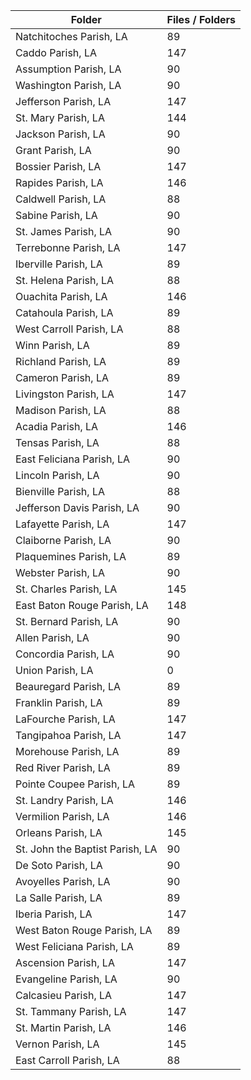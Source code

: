 | Folder                          |   Files / Folders |
|---------------------------------|-------------------|
| Natchitoches Parish, LA         |                89 |
| Caddo Parish, LA                |               147 |
| Assumption Parish, LA           |                90 |
| Washington Parish, LA           |                90 |
| Jefferson Parish, LA            |               147 |
| St. Mary Parish, LA             |               144 |
| Jackson Parish, LA              |                90 |
| Grant Parish, LA                |                90 |
| Bossier Parish, LA              |               147 |
| Rapides Parish, LA              |               146 |
| Caldwell Parish, LA             |                88 |
| Sabine Parish, LA               |                90 |
| St. James Parish, LA            |                90 |
| Terrebonne Parish, LA           |               147 |
| Iberville Parish, LA            |                89 |
| St. Helena Parish, LA           |                88 |
| Ouachita Parish, LA             |               146 |
| Catahoula Parish, LA            |                89 |
| West Carroll Parish, LA         |                88 |
| Winn Parish, LA                 |                89 |
| Richland Parish, LA             |                89 |
| Cameron Parish, LA              |                89 |
| Livingston Parish, LA           |               147 |
| Madison Parish, LA              |                88 |
| Acadia Parish, LA               |               146 |
| Tensas Parish, LA               |                88 |
| East Feliciana Parish, LA       |                90 |
| Lincoln Parish, LA              |                90 |
| Bienville Parish, LA            |                88 |
| Jefferson Davis Parish, LA      |                90 |
| Lafayette Parish, LA            |               147 |
| Claiborne Parish, LA            |                90 |
| Plaquemines Parish, LA          |                89 |
| Webster Parish, LA              |                90 |
| St. Charles Parish, LA          |               145 |
| East Baton Rouge Parish, LA     |               148 |
| St. Bernard Parish, LA          |                90 |
| Allen Parish, LA                |                90 |
| Concordia Parish, LA            |                90 |
| Union Parish, LA                |                 0 |
| Beauregard Parish, LA           |                89 |
| Franklin Parish, LA             |                89 |
| LaFourche Parish, LA            |               147 |
| Tangipahoa Parish, LA           |               147 |
| Morehouse Parish, LA            |                89 |
| Red River Parish, LA            |                89 |
| Pointe Coupee Parish, LA        |                89 |
| St. Landry Parish, LA           |               146 |
| Vermilion Parish, LA            |               146 |
| Orleans Parish, LA              |               145 |
| St. John the Baptist Parish, LA |                90 |
| De Soto Parish, LA              |                90 |
| Avoyelles Parish, LA            |                90 |
| La Salle Parish, LA             |                89 |
| Iberia Parish, LA               |               147 |
| West Baton Rouge Parish, LA     |                89 |
| West Feliciana Parish, LA       |                89 |
| Ascension Parish, LA            |               147 |
| Evangeline Parish, LA           |                90 |
| Calcasieu Parish, LA            |               147 |
| St. Tammany Parish, LA          |               147 |
| St. Martin Parish, LA           |               146 |
| Vernon Parish, LA               |               145 |
| East Carroll Parish, LA         |                88 |